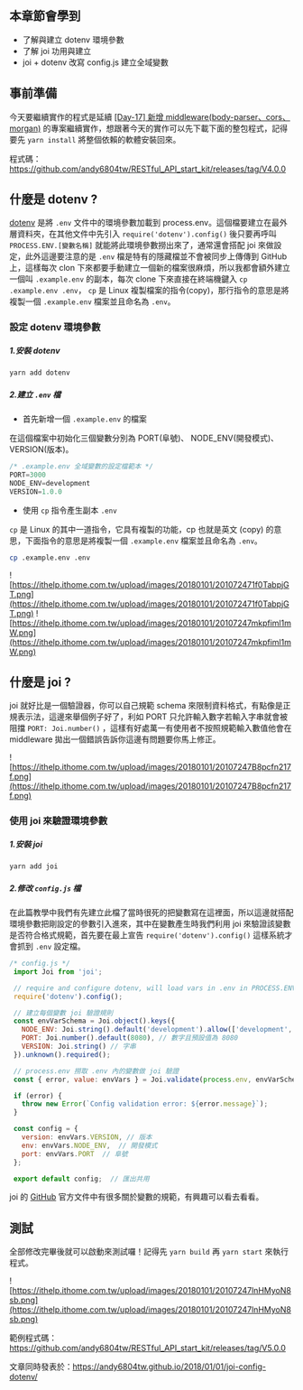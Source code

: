 ## 本章節會學到
- 了解與建立 dotenv 環境參數
- 了解 joi 功用與建立
- joi + dotenv 改寫 config.js 建立全域變數

## 事前準備
今天要繼續實作的程式是延續 [[Day-17] 新增 middleware(body-parser、cors、morgan)](https://ithelp.ithome.com.tw/articles/10194242) 的專案繼續實作，想跟著今天的實作可以先下載下面的整包程式，記得要先 `yarn install` 將整個依賴的軟體安裝回來。

程式碼：https://github.com/andy6804tw/RESTful_API_start_kit/releases/tag/V4.0.0

## 什麼是 dotenv ?
[dotenv](https://www.npmjs.com/package/dotenv) 是將 `.env` 文件中的環境參數加載到 process.env。這個檔要建立在最外層資料夾，在其他文件中先引入 `require('dotenv').config()` 後只要再呼叫 `PROCESS.ENV.[變數名稱]` 就能將此環境參數撈出來了，通常還會搭配 joi 來做設定，此外這邊要注意的是 `.env` 檔是特有的隱藏檔並不會被同步上傳傳到 GitHub 上，這樣每次 clon 下來都要手動建立一個新的檔案很麻煩，所以我都會額外建立一個叫 `.example.env` 的副本，每次 clone 下來直接在終端機鍵入 `cp .example.env .env`， `cp` 是 Linux 複製檔案的指令(copy)，那行指令的意思是將複製一個 `.example.env` 檔案並且命名為 `.env`。

### 設定 dotenv 環境參數

##### 1.安裝 dotenv
  ```bash
  yarn add dotenv
  ```

##### 2.建立 `.env` 檔

- 首先新增一個 `.example.env` 的檔案

在這個檔案中初始化三個變數分別為 PORT(阜號)、 NODE_ENV(開發模式)、VERSION(版本)。

```js
/* .example.env 全域變數的設定檔範本 */
PORT=3000
NODE_ENV=development
VERSION=1.0.0
```

- 使用 `cp` 指令產生副本 `.env` 

`cp` 是 Linux 的其中一道指令，它具有複製的功能，cp 也就是英文 (copy) 的意思，下面指令的意思是將複製一個 `.example.env` 檔案並且命名為 `.env`。

```bash
cp .example.env .env
```

![https://ithelp.ithome.com.tw/upload/images/20180101/201072471f0TabpjGT.png](https://ithelp.ithome.com.tw/upload/images/20180101/201072471f0TabpjGT.png)
![https://ithelp.ithome.com.tw/upload/images/20180101/20107247mkpfiml1mW.png](https://ithelp.ithome.com.tw/upload/images/20180101/20107247mkpfiml1mW.png)

## 什麼是 joi ?
joi 就好比是一個驗證器，你可以自己規範 schema 來限制資料格式，有點像是正規表示法，這邊來舉個例子好了，利如 PORT 只允許輸入數字若輸入字串就會被阻擋 `PORT: Joi.number()` ，這樣有好處萬一有使用者不按照規範輸入數值他會在 middleware 拋出一個錯誤告訴你這邊有問題要你馬上修正。

![https://ithelp.ithome.com.tw/upload/images/20180101/20107247B8pcfn217f.png](https://ithelp.ithome.com.tw/upload/images/20180101/20107247B8pcfn217f.png)

### 使用 joi 來驗證環境參數

##### 1.安裝 joi

  ```bash
  yarn add joi
  ```

##### 2.修改 `config.js` 檔

  在此篇教學中我們有先建立此檔了當時很死的把變數寫在這裡面，所以這邊就搭配環境參數把剛設定的參數引入進來，其中在變數產生時我們利用 joi 來驗證該變數是否符合格式規範，首先要在最上宣告 `require('dotenv').config()` 這樣系統才會抓到 `.env` 設定檔。

   ```js
   /* config.js */
    import Joi from 'joi';

    // require and configure dotenv, will load vars in .env in PROCESS.ENV
    require('dotenv').config();

    // 建立每個變數 joi 驗證規則
    const envVarSchema = Joi.object().keys({
      NODE_ENV: Joi.string().default('development').allow(['development', 'production']), // 字串且預設值為development 並只允許兩種參數
      PORT: Joi.number().default(8080), // 數字且預設值為 8080
      VERSION: Joi.string() // 字串
    }).unknown().required();

    // process.env 撈取 .env 內的變數做 joi 驗證
    const { error, value: envVars } = Joi.validate(process.env, envVarSchema);

    if (error) {
      throw new Error(`Config validation error: ${error.message}`);
    }

    const config = {
      version: envVars.VERSION, // 版本
      env: envVars.NODE_ENV,  // 開發模式
      port: envVars.PORT  // 阜號
    };

    export default config;  // 匯出共用
   ```

   joi 的 [GitHub](https://github.com/hapijs/joi/blob/v13.0.2/API.md) 官方文件中有很多關於變數的規範，有興趣可以看去看看。

## 測試
全部修改完畢後就可以啟動來測試囉！記得先 `yarn build` 再 `yarn start` 來執行程式。

![https://ithelp.ithome.com.tw/upload/images/20180101/20107247lnHMyoN8sb.png](https://ithelp.ithome.com.tw/upload/images/20180101/20107247lnHMyoN8sb.png)


範例程式碼：https://github.com/andy6804tw/RESTful_API_start_kit/releases/tag/V5.0.0

文章同時發表於：https://andy6804tw.github.io/2018/01/01/joi-config-dotenv/